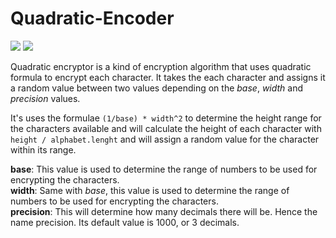 # Quadratic-Encoder

![](https://img.shields.io/github/license/HelloYuiYui/Quadratic-Encryption.svg?style=flat) ![](https://img.shields.io/badge/language-javascript-yellow.svg)

Quadratic encryptor is a kind of encryption algorithm that uses quadratic formula to encrypt each character. 
It takes the each character and assigns it a random value between two values depending on the _base_, _width_ and _precision_ values.

It's uses the formulae ``` (1/base) * width^2 ``` to determine the height range for the characters available and will calculate the 
height of each character with ``` height / alphabet.lenght ``` and will assign a random value for the character within its range.

**base**: This value is used to determine the range of numbers to be used for encrypting the characters.<br>
**width**: Same with _base_, this value is used to determine the range of numbers to be used for encrypting the characters.<br>
**precision**: This will determine how many decimals there will be. Hence the name precision. Its default value is 1000, or 3 decimals.
